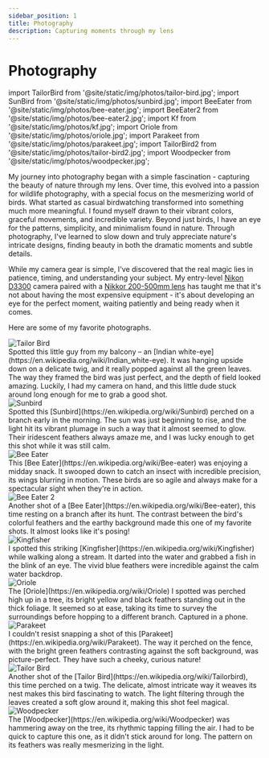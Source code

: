 ```yaml
---
sidebar_position: 1
title: Photography
description: Capturing moments through my lens
---
```


# Photography

import TailorBird from '@site/static/img/photos/tailor-bird.jpg';
import SunBird from '@site/static/img/photos/sunbird.jpg';
import BeeEater from '@site/static/img/photos/bee-eater.jpg';
import BeeEater2 from '@site/static/img/photos/bee-eater2.jpg';
import Kf from '@site/static/img/photos/kf.jpg';
import Oriole from '@site/static/img/photos/oriole.jpg';
import Parakeet from '@site/static/img/photos/parakeet.jpg';
import TailorBird2 from '@site/static/img/photos/tailor-bird2.jpg';
import Woodpecker from '@site/static/img/photos/woodpecker.jpg';

My journey into photography began with a simple fascination - capturing the beauty of nature through my lens. Over time, this evolved into a passion for wildlife photography, with a special focus on the mesmerizing world of birds. What started as casual birdwatching transformed into something much more meaningful. I found myself drawn to their vibrant colors, graceful movements, and incredible variety. Beyond just birds, I have an eye for the patterns, simplicity, and minimalism found in nature. Through photography, I've learned to slow down and truly appreciate nature's intricate designs, finding beauty in both the dramatic moments and subtle details.

While my camera gear is simple, I've discovered that the real magic lies in patience, timing, and understanding your subject. My entry-level [Nikon D3300](https://en.wikipedia.org/wiki/Nikon_D3300) camera paired with a [Nikkor 200-500mm lens](https://www.nikon.co.in/af-s-nikkor-200-500mm-f56e-ed-vr) has taught me that it's not about having the most expensive equipment - it's about developing an eye for the perfect moment, waiting patiently and being ready when it comes.

Here are some of my favorite photographs.


<div style={{ border: '1px solid black', marginBottom: '30px', paddingLeft: '10px', paddingRight: '10px', paddingTop: '10px',}}>
    <img src={TailorBird} style={{ width: '100%'}}  alt="Tailor Bird"/>
    <div style={{ paddingRight: '10px', fontSize: '0.8em' }}>
        Spotted this little guy from my balcony – an [Indian white-eye](https://en.wikipedia.org/wiki/Indian_white-eye). 
        It was hanging upside down on a delicate twig, and it really popped against all the green leaves. 
        The way they framed the bird was just perfect, and the depth of field looked amazing. Luckily, 
        I had my camera on hand, and this little dude stuck around long enough for me to grab a good shot.  
    </div>
</div>

<div style={{ border: '1px solid black', marginBottom: '30px', paddingLeft: '10px', paddingRight: '10px', paddingTop: '10px', }}>
    <img src={SunBird} style={{ width: '100%' }} alt="Sunbird" />
    <div style={{ paddingRight: '10px', fontSize: '0.8em' }}>
        Spotted this [Sunbird](https://en.wikipedia.org/wiki/Sunbird) perched on a branch early in the morning. 
        The sun was just beginning to rise, and the light hit its vibrant plumage in such a way that it almost seemed to glow. 
        Their iridescent feathers always amaze me, and I was lucky enough to get this shot while it was still calm.
    </div>
</div>

<div style={{ border: '1px solid black', marginBottom: '30px', paddingLeft: '10px', paddingRight: '10px', paddingTop: '10px', }}>
    <img src={BeeEater} style={{ width: '100%' }} alt="Bee Eater" />
    <div style={{ paddingRight: '10px', fontSize: '0.8em' }}>
        This [Bee Eater](https://en.wikipedia.org/wiki/Bee-eater) was enjoying a midday snack. 
        It swooped down to catch an insect with incredible precision, its wings blurring in motion. 
        These birds are so agile and always make for a spectacular sight when they're in action.
    </div>
</div>

<div style={{ border: '1px solid black', marginBottom: '30px', paddingLeft: '10px', paddingRight: '10px', paddingTop: '10px', }}>
    <img src={BeeEater2} style={{ width: '100%' }} alt="Bee Eater 2" />
    <div style={{ paddingRight: '10px', fontSize: '0.8em' }}>
        Another shot of a [Bee Eater](https://en.wikipedia.org/wiki/Bee-eater), this time resting on a branch after its hunt. 
        The contrast between the bird's colorful feathers and the earthy background made this one of my favorite shots. 
        It almost looks like it's posing!
    </div>
</div>

<div style={{ border: '1px solid black', marginBottom: '30px', paddingLeft: '10px', paddingRight: '10px', paddingTop: '10px', }}>
    <img src={Kf} style={{ width: '100%' }} alt="Kingfisher" />
    <div style={{ paddingRight: '10px', fontSize: '0.8em' }}>
        I spotted this striking [Kingfisher](https://en.wikipedia.org/wiki/Kingfisher) while walking along a stream. 
        It darted into the water and grabbed a fish in the blink of an eye. The vivid blue feathers were incredible against the calm water backdrop.
    </div>
</div>

<div style={{ border: '1px solid black', marginBottom: '30px', paddingLeft: '10px', paddingRight: '10px', paddingTop: '10px', }}>
    <img src={Oriole} style={{ width: '100%' }} alt="Oriole" />
    <div style={{ paddingRight: '10px', fontSize: '0.8em' }}>
        The [Oriole](https://en.wikipedia.org/wiki/Oriole) I spotted was perched high up in a tree, its bright yellow and black feathers standing out in the thick foliage. 
        It seemed so at ease, taking its time to survey the surroundings before hopping to a different branch.
        Captured in a phone.
    </div>
</div>

<div style={{ border: '1px solid black', marginBottom: '30px', paddingLeft: '10px', paddingRight: '10px', paddingTop: '10px', }}>
    <img src={Parakeet} style={{ width: '100%' }} alt="Parakeet" />
    <div style={{ paddingRight: '10px', fontSize: '0.8em' }}>
        I couldn't resist snapping a shot of this [Parakeet](https://en.wikipedia.org/wiki/Parakeet). 
        The way it perched on the fence, with the bright green feathers contrasting against the soft background, was picture-perfect. 
        They have such a cheeky, curious nature!
    </div>
</div>

<div style={{ border: '1px solid black', marginBottom: '30px', paddingLeft: '10px', paddingRight: '10px', paddingTop: '10px', }}>
    <img src={TailorBird2} style={{ width: '100%' }} alt="Tailor Bird" />
    <div style={{ paddingRight: '10px', fontSize: '0.8em' }}>
        Another shot of the [Tailor Bird](https://en.wikipedia.org/wiki/Tailorbird), this time perched on a twig. 
        The delicate, almost intricate way it weaves its nest makes this bird fascinating to watch. 
        The light filtering through the leaves created a soft glow around it, making this shot feel magical.
    </div>
</div>

<div style={{ border: '1px solid black', marginBottom: '30px', paddingLeft: '10px', paddingRight: '10px', paddingTop: '10px', }}>
    <img src={Woodpecker} style={{ width: '100%' }} alt="Woodpecker" />
    <div style={{ paddingRight: '10px', fontSize: '0.8em' }}>
        The [Woodpecker](https://en.wikipedia.org/wiki/Woodpecker) was hammering away on the tree, its rhythmic tapping filling the air. 
        I had to be quick to capture this one, as it didn't stick around for long. The pattern on its feathers was really mesmerizing in the light.
    </div>
</div>